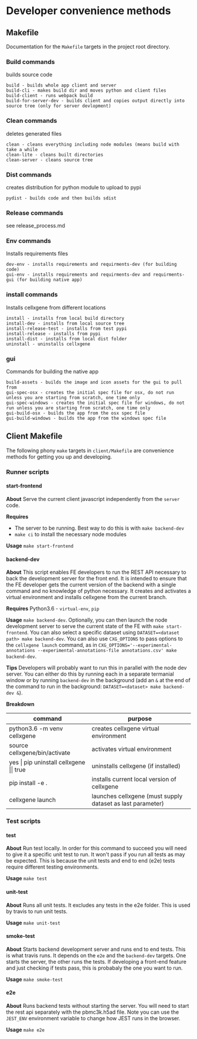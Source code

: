 # Developer convenience methods

## Makefile

Documentation for the `Makefile` targets in the project root directory.

### Build commands

builds source code

```
build - builds whole app client and server
build-cli - makes build dir and moves python and client files
build-client - runs webpack build
build-for-server-dev - builds client and copies output directly into source tree (only for server devlopment)
```

### Clean commands

deletes generated files

```
clean - cleans everything including node modules (means build with take a while
clean-lite - cleans built directories
clean-server - cleans source tree
```

### Dist commands

creates distribution for python module to upload to pypi

```
pydist - builds code and then builds sdist
```

### Release commands

see release_process.md

### Env commands

Installs requirements files

```
dev-env - installs requirements and requirments-dev (for building code)
gui-env - installs requirements and requirments-dev and requirments-gui (for building native app)
```

### install commands

Installs cellxgene from different locations

```
install - installs from local build directory
install-dev - installs from local source tree
install-release-test - installs from test pypi
install-release - installs from pypi
install-dist - installs from local dist folder
uninstall - uninstalls cellxgene
```

### gui

Commands for building the native app

```
build-assets - builds the image and icon assets for the gui to pull from
gui-spec-osx - creates the initial spec file for osx, do not run unless you are starting from scratch, one time only
gui-spec-windows - creates the initial spec file for windows, do not run unless you are starting from scratch, one time only
gui-build-osx - builds the app from the osx spec file
gui-build-windows - builds the app from the windows spec file
```
## Client Makefile

The following phony `make` targets in `client/Makefile` are convenience methods for getting you up and developing.

### Runner scripts

#### start-frontend

**About** Serve the current client javascript independently from the `server` code.

**Requires**
* The server to be running. Best way to do this is with `make backend-dev`
* `make ci` to install the necessary node modules

**Usage** `make start-frontend`

#### backend-dev

**About** This script enables FE developers to run the REST API necessary to back the development server for the front end. It is intended to ensure that the FE developer gets the current version of the backend with a single command and no knowledge of python necessary. It creates and activates a virtual environment and installs cellxgene from the current branch.

**Requires** Python3.6 - `virtual-env`, `pip`

**Usage** `make backend-dev`. Optionally, you can then launch the node development server to serve the current state of
the FE with `make start-frontend`. You can also select a specific dataset using `DATASET=<dataset path> make backend-dev`.
You can also use `CXG_OPTIONS` to pass options to the `cellxgene launch` command, as in
`CXG_OPTIONS='--experimental-annotations --experimental-annotations-file annotations.csv' make backend-dev`.

**Tips** Developers will probably want to run this in parallel with the node dev server. You can either do this by running each in a separate termanial window or by running `backend-dev` in the background (add an `&` at the end of the command to run in the background: `DATASET=<dataset> make backend-dev &`).

**Breakdown**

| command                                  | purpose                                                   |
| ---------------------------------------- | --------------------------------------------------------- |
| python3.6 -m venv cellxgene              | creates cellxgene virtual environment                     |
| source cellxgene/bin/activate            | activates virtual environment                             |
| yes \| pip uninstall cellxgene \|\| true | uninstalls cellxgene (if installed)                       |
| pip install -e .                        | installs current local version of cellxgene               |
| cellxgene launch                         | launches cellxgene (must supply dataset as last parameter) |

### Test scripts

#### test

**About** Run test locally. In order for this command to succeed you will need to give it a specific unit test to run. It won't pass if you run all tests as may be expected. This is because the unit tests and end to end (e2e) tests require different testing environments.

**Usage** `make test`

#### unit-test

**About** Runs all unit tests. It excludes any tests in the e2e folder. This is used by travis to run unit tests.

**Usage** `make unit-test`

#### smoke-test

**About** Starts backend development server and runs end to end tests. This is what travis runs. It depends on the `e2e` and the `backend-dev` targets. One starts the server, the other runs the tests. If developing a front-end feature and just checking if tests pass, this is probabaly the one you want to run.

**Usage** `make smoke-test`

#### e2e

**About** Runs backend tests without starting the server. You will need to start the rest api separately with the pbmc3k.h5ad file. Note you can use the `JEST_ENV` environment variable to change how JEST runs in the browser.

**Usage** `make e2e`


